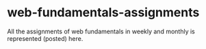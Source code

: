 # web-fundamentals-assignments


All the assignments of web fundamentals in weekly and monthly is represented (posted) here.
